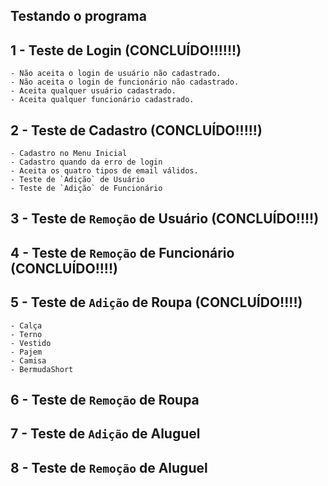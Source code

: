 ## Testando o programa

## 1 - Teste de Login (CONCLUÍDO!!!!!!)
    - Não aceita o login de usuário não cadastrado.
    - Não aceita o login de funcionário não cadastrado.
    - Aceita qualquer usuário cadastrado.
    - Aceita qualquer funcionário cadastrado.

## 2 - Teste de Cadastro (CONCLUÍDO!!!!!)
    - Cadastro no Menu Inicial
    - Cadastro quando da erro de login
    - Aceita os quatro tipos de email válidos.
    - Teste de `Adição` de Usuário
    - Teste de `Adição` de Funcionário

## 3 - Teste de `Remoção` de Usuário (CONCLUÍDO!!!!)

## 4 - Teste de `Remoção` de Funcionário (CONCLUÍDO!!!!)

## 5 - Teste de `Adição` de Roupa (CONCLUÍDO!!!!)
    - Calça
    - Terno
    - Vestido
    - Pajem
    - Camisa 
    - BermudaShort

## 6 - Teste de `Remoção` de Roupa

## 7 - Teste de `Adição` de Aluguel

## 8 - Teste de `Remoção` de Aluguel